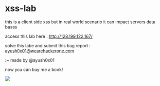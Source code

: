 # xss-lab
this is a client side xss but in real world scenario it can impact servers data bases 

access this lab here :   http://128.199.122.167/

solve this labe and submit this bug report : ayush0x01@wearehackerone.com                                      


:~ made by @ayush0x01
       
now you can buy me a book!

<a href="https://www.buymeacoffee.com/ayush0x01"><img src="https://img.buymeacoffee.com/button-api/?text=Buy me a book&emoji=📖&slug=ayush0x01&button_colour=FFDD00&font_colour=000000&font_family=Arial&outline_colour=000000&coffee_colour=ffffff"></a>
